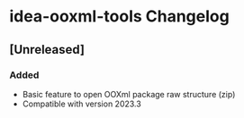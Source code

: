<!-- Keep a Changelog guide -> https://keepachangelog.com -->

# idea-ooxml-tools Changelog

## [Unreleased]

### Added
+ Basic feature to open OOXml package raw structure (zip)
+ Compatible with version 2023.3
